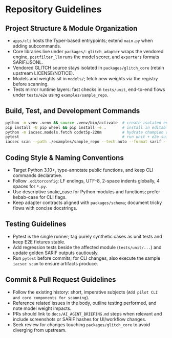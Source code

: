 # Repository Guidelines

## Project Structure & Module Organization
- `apps/cli` hosts the Typer-based entrypoints; extend `main.py` when adding subcommands.
- Core libraries live under `packages/`: `glitch_adapter` wraps the vendored engine, `postfilter_llm` runs the model scorer, and `exporters` formats SARIF/JSONL.
- Vendored GLITCH source stays isolated in `packages/glitch_core` (retain upstream LICENSE/NOTICE).
- Models and weights sit in `models/`; fetch new weights via the registry before scanning.
- Tests mirror runtime layers: fast checks in `tests/unit`, end-to-end flows under `tests/e2e` using `examples/sample_repo`.

## Build, Test, and Development Commands
```bash
python -m venv .venv && source .venv/bin/activate  # create isolated env
pip install -U pip wheel && pip install -e .       # install in editable mode
python -m iacsec.models.fetch codet5p-220m         # hydrate champion weights
pytest                                             # run unit + e2e suites (-q via pyproject)
iacsec scan --path ./examples/sample_repo --tech auto --format sarif --out artifacts/iacsec.sarif
```

## Coding Style & Naming Conventions
- Target Python 3.10+, type-annotate public functions, and keep CLI commands declarative.
- Follow `.editorconfig`: LF endings, UTF-8, 2-space indents globally, 4 spaces for `*.py`.
- Use descriptive snake_case for Python modules and functions; prefer kebab-case for CLI flags.
- Keep adapter contracts aligned with `packages/schema`; document tricky flows with concise docstrings.

## Testing Guidelines
- Pytest is the single runner; tag purely synthetic cases as unit tests and keep E2E fixtures stable.
- Add regression tests beside the affected module (`tests/unit/...`) and update golden SARIF outputs cautiously.
- Run `pytest` before commits; for CLI changes, also execute the sample `iacsec scan` to ensure artifacts produce.

## Commit & Pull Request Guidelines
- Follow the existing history: short, imperative subjects (`Add pilot CLI and core components for scanning`).
- Reference related issues in the body, outline testing performed, and note model weight impacts.
- PRs should link to `docs/AI_AGENT_BRIEFING.md` steps when relevant and include screenshots or SARIF hashes for UI/workflow changes.
- Seek review for changes touching `packages/glitch_core` to avoid diverging from upstream.
